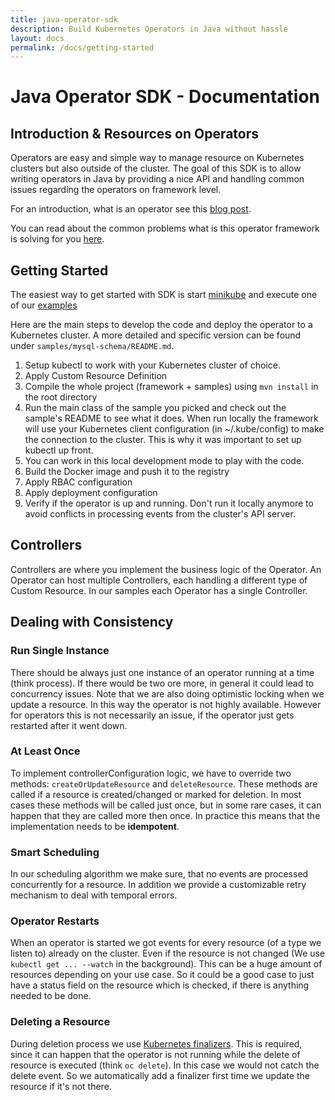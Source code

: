 ```yaml
---
title: java-operator-sdk
description: Build Kubernetes Operators in Java without hassle
layout: docs
permalink: /docs/getting-started
---
```


# Java Operator SDK - Documentation

## Introduction & Resources on Operators

Operators are easy and simple way to manage resource on Kubernetes clusters but
also outside of the cluster. The goal of this SDK is to allow writing operators in Java by
providing a nice API and handling common issues regarding the operators on framework level.
   
For an introduction, what is an operator see this [blog post](https://blog.container-solutions.com/kubernetes-operators-explained).

You can read about the common problems what is this operator framework is solving for you [here](https://blog.container-solutions.com/a-deep-dive-into-the-java-operator-sdk).

## Getting Started

The easiest way to get started with SDK is start [minikube](https://kubernetes.io/docs/tasks/tools/install-minikube/) and 
execute one of our [examples](https://github.com/java-operator-sdk/samples/tree/main/mysql-schema)

Here are the main steps to develop the code and deploy the operator to a Kubernetes cluster. A more detailed and specific
version can be found under `samples/mysql-schema/README.md`.

1. Setup kubectl to work with your Kubernetes cluster of choice.
1. Apply Custom Resource Definition
1. Compile the whole project (framework + samples) using `mvn install` in the root directory
1. Run the main class of the sample you picked and check out the sample's README to see what it does.
When run locally the framework will use your Kubernetes client configuration (in ~/.kube/config) to make the connection
to the cluster. This is why it was important to set up kubectl up front.
1. You can work in this local development mode to play with the code.
1. Build the Docker image and push it to the registry
1. Apply RBAC configuration
1. Apply deployment configuration
1. Verify if the operator is up and running. Don't run it locally anymore to avoid conflicts in processing events from 
the cluster's API server.

## Controllers
Controllers are where you implement the business logic of the Operator. An Operator can host multiple Controllers, 
each handling a different type of Custom Resource. In our samples each Operator has a single Controller. 

[comment]: <> (## Automatic Retries)

[comment]: <> (## Running The Operator)

[comment]: <> (## Development Tips & Tricks)

[comment]: <> (TODO: explain running operator locally against a cluster)

[comment]: <> (## Event Processing Details)

[comment]: <> (### Handling Finalizers)

[comment]: <> (### Managing Consistency)

[comment]: <> (### Event Scheduling)

[comment]: <> (### Event Dispatching )

[comment]: <> (### Generation Awareness)

## Dealing with Consistency 

### Run Single Instance

There should be always just one instance of an operator running at a time (think process). If there would be 
two ore more, in general it could lead to concurrency issues. Note that we are also doing optimistic locking when we update a resource.
In this way the operator is not highly available. However for operators this is not necessarily an issue, 
if the operator just gets restarted after it went down. 

### At Least Once

To implement controllerConfiguration logic, we have to override two methods: `createOrUpdateResource` and `deleteResource`. 
These methods are called if a resource is created/changed or marked for deletion. In most cases these methods will be
called just once, but in some rare cases, it can happen that they are called more then once. In practice this means that the 
implementation needs to be **idempotent**.    

### Smart Scheduling

In our scheduling algorithm we make sure, that no events are processed concurrently for a resource. In addition we provide
a customizable retry mechanism to deal with temporal errors.

### Operator Restarts

When an operator is started we got events for every resource (of a type we listen to) already on the cluster. Even if the resource is not changed 
(We use `kubectl get ... --watch` in the background). This can be a huge amount of resources depending on your use case.
So it could be a good case to just have a status field on the resource which is checked, if there is anything needed to be done.

### Deleting a Resource

During deletion process we use [Kubernetes finalizers](https://kubernetes.io/docs/tasks/access-kubernetes-api/custom-resources/custom-resource-definitions/#finalizers 
"Kubernetes docs"). This is required, since it can happen that the operator is not running while the delete 
of resource is executed (think `oc delete`). In this case we would not catch the delete event. So we automatically add a
finalizer first time we update the resource if it's not there. 
